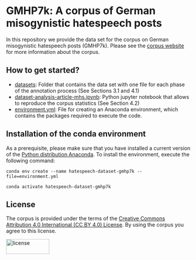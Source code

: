 # GMHP7k: A corpus of German misogynistic hatespeech posts
In this repository we provide the data set for the corpus on German misogynistic hatespeech posts (GMHP7k). Please see the [corpus website](https://ccwi.github.io/corpus-gmhp7k/) for more information about the corpus.

## How to get started?
- [datasets](datasets/README.md): Folder that contains the data set with one file for each phase of the annotation process (See Sections 3.1 and 4.1)
- [dataset-analysis-article-mhs.ipynb](dataset-analysis-article-mhs.ipynb): Python jupyter notebook that allows to reproduce the corpus statistics (See Section 4.2)
- [environment.yml](environment.yml): File for creating an Anaconda environment, which contains the packages required to execute the code.

## Installation of the conda environment
As a prerequisite, please make sure that you have installed a current version of the [Python distribution Anaconda](https://www.anaconda.com/download). To install the environment, execute the following command:

```
conda env create --name hatespeech-dataset-gmhp7k --file=environment.yml

conda activate hatespeech-dataset-gmhp7k
```

## License
The corpus is provided under the terms of the [Creative Commons Attribution 4.0 International (CC BY 4.0) License](https://creativecommons.org/licenses/by/4.0/). By using the corpus you agree to this license.

<img alt="license" src="https://mirrors.creativecommons.org/presskit/buttons/88x31/png/by.png" width="118" height="41">
